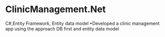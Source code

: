# ClinicManagement.Net
 C#,Entity Framework, Entity data model
 •Developed a clinic management app using the approach DB first and entity data model
